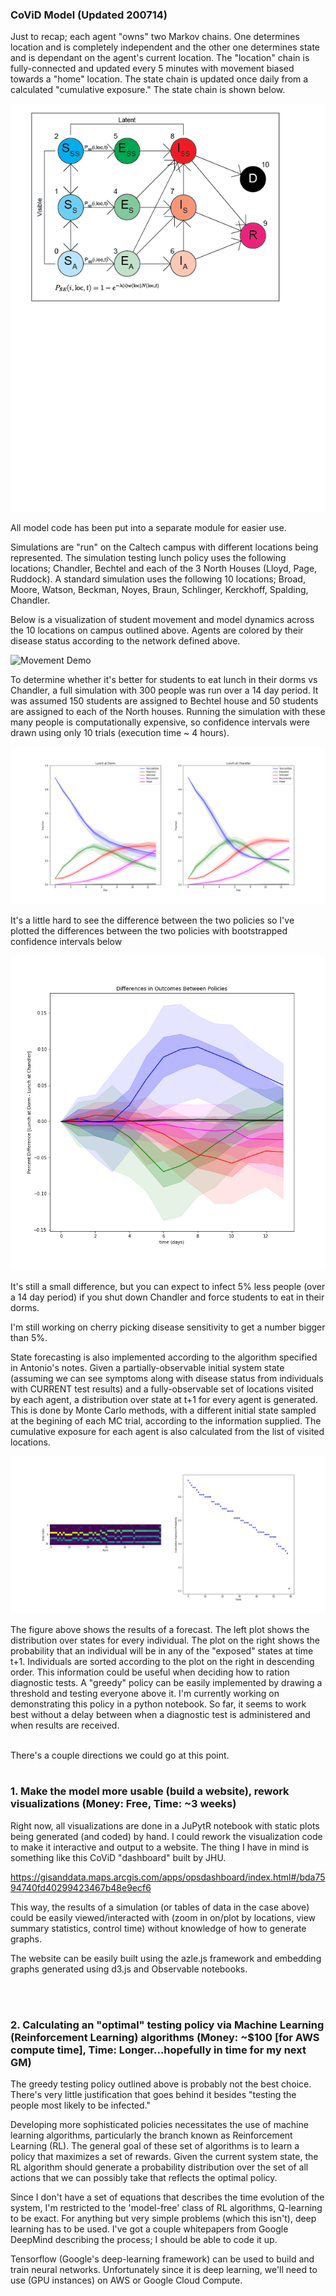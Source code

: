 ### CoViD Model (Updated 200714)

Just to recap; each agent "owns" two Markov chains. One determines location and is completely independent and the other one determines state and is dependant on the agent's current location. The "location" chain is fully-connected and updated every 5 minutes with movement biased towards a "home" location. The state chain is updated once daily from a calculated "cumulative exposure." The state chain is shown below.

![State Transition Chain](chain_updated.png)

All model code has been put into a separate module for easier use.

Simulations are "run" on the Caltech campus with different locations being represented. The simulation testing lunch policy uses the following locations; Chandler, Bechtel and each of the 3 North Houses (Lloyd, Page, Ruddock). A standard simulation uses the following 10 locations; Broad, Moore, Watson, Beckman, Noyes, Braun, Schlinger, Kerckhoff, Spalding, Chandler.

 Below is a visualization of student movement and model dynamics across the 10 locations on campus outlined above. Agents are colored by their disease status according to the network defined above.

![Movement Demo](200715_movement.gif)

To determine whether it's better for students to eat lunch in their dorms vs Chandler, a full simulation with 300 people was run over a 14 day period. It was assumed 150 students are assigned to Bechtel house and 50 students are assigned to each of the North houses. Running the simulation with these many people is computationally expensive, so confidence intervals were drawn using only 10 trials (execution time ~ 4 hours).

![Lunch Demo](chandler_simulation_FINAL4_BIG.png)

It's a little hard to see the difference between the two policies so I've plotted the differences between the two policies with bootstrapped confidence intervals below

![Lunch Policy Differences](chandler_policy_difference_BIG1.png)

It's still a small difference, but you can expect to infect 5% less people (over a 14 day period) if you shut down Chandler and force students to eat in their dorms.

I'm still working on cherry picking disease sensitivity to get a number bigger than 5%.


State forecasting is also implemented according to the algorithm specified in Antonio's notes. Given a partially-observable initial system state (assuming we can see symptoms along with disease status from individuals with CURRENT test results) and a fully-observable set of locations visited by each agent, a distribution over state at t+1 for every agent is generated. This is done by Monte Carlo methods, with a different initial state sampled at the begining of each MC trial, according to the information supplied. The cumulative exposure for each agent is also calculated from the list of visited locations. 

![Forecasting Demo](forecast_fig.png)

The figure above shows the results of a forecast. The left plot shows the distribution over states for every individual. The plot on the right shows the probability that an individual will be in any of the "exposed" states at time t+1. Individuals are sorted according to the plot on the right in descending order. This information could be useful when deciding how to ration diagnostic tests. A "greedy" policy can be easily implemented by drawing a threshold and testing everyone above it. I'm currently working on demonstrating this policy in a python notebook. So far, it seems to work best without a delay between when a diagnostic test is administered and when results are received.

<br>
There's a couple directions we could go at this point.
<br>
<br>

### 1. Make the model more usable (build a website), rework visualizations (Money: Free, Time: ~3 weeks)

Right now, all visualizations are done in a JuPytR notebook with static plots being generated (and coded) by hand. I could rework the visualization code to make it interactive and output to a website. The thing I have in mind is something like this CoViD "dashboard" built by JHU.

https://gisanddata.maps.arcgis.com/apps/opsdashboard/index.html#/bda7594740fd40299423467b48e9ecf6


This way, the results of a simulation (or tables of data in the case above) could be easily viewed/interacted with (zoom in on/plot by locations, view summary statistics, control time) without knowledge of how to generate graphs.

The website can be easily built using the azle.js framework and embedding graphs generated using d3.js and Observable notebooks.

<br>
<br>

### 2. Calculating an "optimal" testing policy via Machine Learning (Reinforcement Learning) algorithms (Money: ~$100 [for AWS compute time], Time: Longer...hopefully in time for my next GM)

The greedy testing policy outlined above is probably not the best choice. There's very little justification that goes behind it besides "testing the people most likely to be infected."

Developing more sophisticated policies necessitates the use of machine learning algorithms, particularly the branch known as Reinforcement Learning (RL). The general goal of these set of algorithms is to learn a policy that maximizes a set of rewards. Given the current system state, the RL algorithm should generate a probability distribution over the set of all actions that we can possibly take that reflects the optimal policy.

Since I don't have a set of equations that describes the time evolution of the system, I'm restricted to the 'model-free' class of RL algorithms, Q-learning to be exact. For anything but very simple problems (which this isn't), deep learning has to be used. I've got a couple whitepapers from Google DeepMind describing the process; I should be able to code it up.

Tensorflow (Google's deep-learning framework) can be used to build and train neural networks. Unfortunately since it is deep learning, we'll need to use (GPU instances) on AWS or Google Cloud Compute.  


